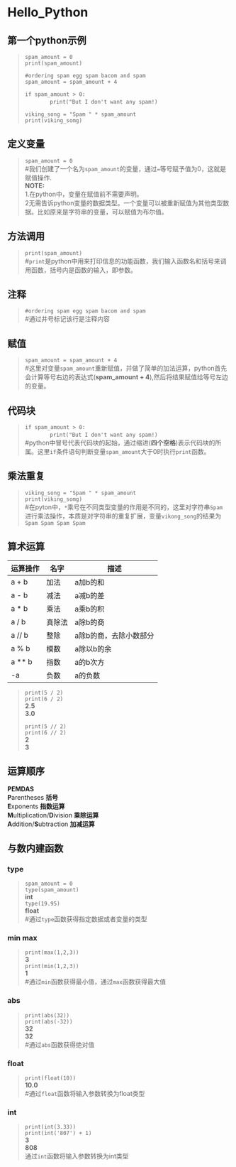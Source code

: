 # Hello_Python  
## 第一个python示例
>`spam_amount = 0`  
>`print(spam_amount)`  
>
>`#ordering spam egg spam bacom and spam`  
>`spam_amount = spam_amount + 4`
>
>`if spam_amount > 0:`  
>&emsp;&emsp;&emsp;&emsp;`print("But I don't want any spam!)`  
>
>`viking_song = "Spam " * spam_amount`  
>`print(viking_somg)`   

## 定义变量  
>`spam_amount = 0`  
#我们创建了一个名为`spam_amount`的变量，通过`=`等号赋予值为0，这就是赋值操作.  
**NOTE:**  
1.在python中，变量在赋值前不需要声明。  
2无需告诉python变量的数据类型。一个变量可以被重新赋值为其他类型数据。比如原来是字符串的变量，可以赋值为布尔值。  

## 方法调用  
>`print(spam_amount)`  
#`print`是python中用来打印信息的功能函数，我们输入函数名和括号来调用函数，括号内是函数的输入，即参数。   

## 注释  
>`#ordering spam egg spam bacom and spam`  
#通过井号标记该行是注释内容  

## 赋值   
>`spam_amount = spam_amount + 4`  
#这里对变量`spam_amount`重新赋值，并做了简单的加法运算，python首先会计算等号右边的表达式(**spam_amount + 4**),然后将结果赋值给等号左边的变量。  

## 代码块  
>`if spam_amount > 0:`  
>&emsp;&emsp;&emsp;&emsp;`print("But I don't want any spam!)`    
#python中冒号代表代码块的起始，通过缩进(**四个空格**)表示代码块的所属。这里`if`条件语句判断变量`spam_amount`大于0时执行`print`函数。  

## 乘法重复
>`viking_song = "Spam " * spam_amount`  
>`print(viking_somg)`  
#在pyton中，`*`乘号在不同类型变量的作用是不同的，这里对字符串`Spam `进行乘法操作，本质是对字符串的重复扩展，变量`vikong_song`的结果为`Spam Spam Spam Spam `  


## 算术运算  
|    运算操作    |     名字     |        描述        |  
|---------------|-------------|-------------------|  
| a + b        |   加法        |	a加b的和        |  
| a - b        |   减法        |    a减b的差       |  
| a * b        |   乘法        |     a乘b的积 		|  
| a / b 		|  真除法      |     a除b的商			|  
| a // b       |   整除        |     a除b的商，去除小数部分|  
| a % b        |   模数        |     a除以b的余			|  
| a ** b       |   指数        |     a的b次方			|  
| -a           |   负数        |     a的负数            |

>`print(5 / 2)`  
>`print(6 / 2)`  
**2.5**  
**3.0**
>
>`print(5 // 2)`  
>`print(6 // 2)`  
**2**  
**3**  

## 运算顺序  
**PEMDAS**    
**P**arentheses  **括号**  
**E**xponents **指数运算**  
**M**ultiplication/**D**ivision **乘除运算**   
**A**ddition/**S**ubtraction **加减运算**     
                
## 与数内建函数  
### type
>`spam_amount = 0`  
>`type(spam_amount)`  
>**int**  
>`type(19.95)`  
>**float**  
#通过`type`函数获得指定数据或者变量的类型  

### min max  
>`print(max(1,2,3))`  
**3**  
>`print(min(1,2,3))`  
**1**  
#通过`min`函数获得最小值，通过`max`函数获得最大值  

### abs
>`print(abs(32))`  
>`print(abs(-32))`  
**32**  
**32**  
#通过`abs`函数获得绝对值  

### float  
>`print(float(10))`  
**10.0**  
#通过`float`函数将输入参数转换为float类型

### int  
>`print(int(3.33))`  
>`print(int('807') + 1)`  
**3**  
**808**  
通过`int`函数将输入参数转换为int类型








